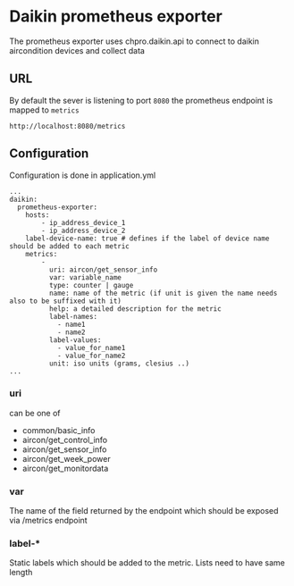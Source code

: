 # Daikin prometheus exporter

The prometheus exporter uses chpro.daikin.api to connect to daikin aircondition devices and collect data

## URL

By default the sever is listening to port `8080` the prometheus endpoint is mapped to `metrics`

`http://localhost:8080/metrics`

## Configuration

Configuration is done in application.yml

```
...
daikin:
  prometheus-exporter:
    hosts:
        - ip_address_device_1
        - ip_address_device_2
    label-device-name: true # defines if the label of device name should be added to each metric
    metrics:
        -
          uri: aircon/get_sensor_info
          var: variable_name
          type: counter | gauge
          name: name of the metric (if unit is given the name needs also to be suffixed with it)
          help: a detailed description for the metric
          label-names:
            - name1
            - name2
          label-values:
            - value_for_name1
            - value_for_name2
          unit: iso units (grams, clesius ..)
...
```

### uri

can be one of
- common/basic_info
- aircon/get_control_info
- aircon/get_sensor_info
- aircon/get_week_power
- aircon/get_monitordata

### var

The name of the field returned by the endpoint which should be exposed via /metrics endpoint

### label-*

Static labels which should be added to the metric. Lists need to have same length